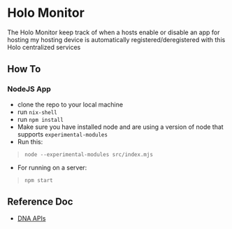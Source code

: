 # Holo Monitor

The Holo Monitor keep track of when a hosts enable or disable an app for hosting my hosting device is automatically registered/deregistered with this Holo centralized services

## How To

### NodeJS App
- clone the repo to your local machine
- run `nix-shell`
- run `npm install`
- Make sure you have installed node and are using a version of node that supports `experimental-modules`
- Run this:
> `node --experimental-modules src/index.mjs`

- For running on a server:
> `npm start`

## Reference Doc
- [DNA APIs](https://hackmd.io/_zUswSixRRK0NpnvoK1dLA)
